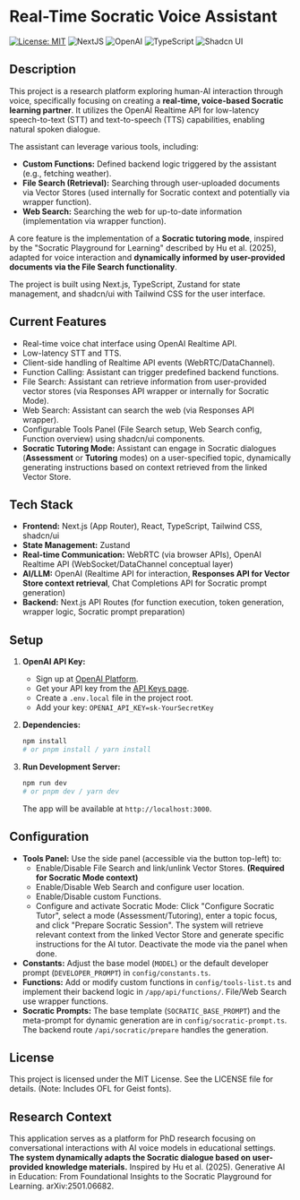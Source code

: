 # Real-Time Socratic Voice Assistant

[![License: MIT](https://img.shields.io/badge/License-MIT-yellow.svg)](LICENSE)
![NextJS](https://img.shields.io/badge/Built_with-Next.js-blue)
![OpenAI](https://img.shields.io/badge/Powered_by-OpenAI_Realtime_API-orange)
![TypeScript](https://img.shields.io/badge/Code-TypeScript-blue)
![Shadcn UI](https://img.shields.io/badge/UI-shadcn/ui-black)

## Description

This project is a research platform exploring human-AI interaction through voice, specifically focusing on creating a **real-time, voice-based Socratic learning partner**. It utilizes the OpenAI Realtime API for low-latency speech-to-text (STT) and text-to-speech (TTS) capabilities, enabling natural spoken dialogue.

The assistant can leverage various tools, including:
* **Custom Functions:** Defined backend logic triggered by the assistant (e.g., fetching weather).
* **File Search (Retrieval):** Searching through user-uploaded documents via Vector Stores (used internally for Socratic context and potentially via wrapper function).
* **Web Search:** Searching the web for up-to-date information (implementation via wrapper function).

A core feature is the implementation of a **Socratic tutoring mode**, inspired by the "Socratic Playground for Learning" described by Hu et al. (2025), adapted for voice interaction and **dynamically informed by user-provided documents via the File Search functionality**.

The project is built using Next.js, TypeScript, Zustand for state management, and shadcn/ui with Tailwind CSS for the user interface.

## Current Features

* Real-time voice chat interface using OpenAI Realtime API.
* Low-latency STT and TTS.
* Client-side handling of Realtime API events (WebRTC/DataChannel).
* Function Calling: Assistant can trigger predefined backend functions.
* File Search: Assistant can retrieve information from user-provided vector stores (via Responses API wrapper or internally for Socratic Mode).
* Web Search: Assistant can search the web (via Responses API wrapper).
* Configurable Tools Panel (File Search setup, Web Search config, Function overview) using shadcn/ui components.
* **Socratic Tutoring Mode:** Assistant can engage in Socratic dialogues (**Assessment** or **Tutoring** modes) on a user-specified topic, dynamically generating instructions based on context retrieved from the linked Vector Store.


## Tech Stack

* **Frontend:** Next.js (App Router), React, TypeScript, Tailwind CSS, shadcn/ui
* **State Management:** Zustand
* **Real-time Communication:** WebRTC (via browser APIs), OpenAI Realtime API (WebSocket/DataChannel conceptual layer)
* **AI/LLM:** OpenAI (Realtime API for interaction, **Responses API for Vector Store context retrieval**, Chat Completions API for Socratic prompt generation)
* **Backend:** Next.js API Routes (for function execution, token generation, wrapper logic, Socratic prompt preparation)

## Setup

1.  **OpenAI API Key:**
    * Sign up at [OpenAI Platform](https://platform.openai.com/signup).
    * Get your API key from the [API Keys page](https://platform.openai.com/api-keys).
    * Create a `.env.local` file in the project root.
    * Add your key: `OPENAI_API_KEY=sk-YourSecretKey`

2.  **Dependencies:**
    ```bash
    npm install
    # or pnpm install / yarn install
    ```

3.  **Run Development Server:**
    ```bash
    npm run dev
    # or pnpm dev / yarn dev
    ```
    The app will be available at `http://localhost:3000`.

## Configuration

* **Tools Panel:** Use the side panel (accessible via the button top-left) to:
    * Enable/Disable File Search and link/unlink Vector Stores. **(Required for Socratic Mode context)**
    * Enable/Disable Web Search and configure user location.
    * Enable/Disable custom Functions.
    * Configure and activate Socratic Mode: Click "Configure Socratic Tutor", select a mode (Assessment/Tutoring), enter a topic focus, and click "Prepare Socratic Session". The system will retrieve relevant context from the linked Vector Store and generate specific instructions for the AI tutor. Deactivate the mode via the panel when done.
* **Constants:** Adjust the base model (`MODEL`) or the default developer prompt (`DEVELOPER_PROMPT`) in `config/constants.ts`.
* **Functions:** Add or modify custom functions in `config/tools-list.ts` and implement their backend logic in `/app/api/functions/`. File/Web Search use wrapper functions.
* **Socratic Prompts:** The base template (`SOCRATIC_BASE_PROMPT`) and the meta-prompt for dynamic generation are in `config/socratic-prompt.ts`. The backend route `/api/socratic/prepare` handles the generation.

## License

This project is licensed under the MIT License. See the LICENSE file for details. (Note: Includes OFL for Geist fonts).

## Research Context

This application serves as a platform for PhD research focusing on conversational interactions with AI voice models in educational settings. **The system dynamically adapts the Socratic dialogue based on user-provided knowledge materials.** Inspired by Hu et al. (2025). Generative AI in Education: From Foundational Insights to the Socratic Playground for Learning. arXiv:2501.06682.
